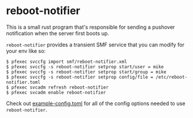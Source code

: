 # reboot-notifier

This is a small rust program that's responsible for sending a pushover
notification when the server first boots up.

`reboot-notifier` provides a transient SMF service that you can modify for your
 env like so:

```
$ pfexec svccfg import smf/reboot-notifier.xml
$ pfexec svccfg -s reboot-notifier setprop start/user = mike
$ pfexec svccfg -s reboot-notifier setprop start/group = mike
$ pfexec svccfg -s reboot-notifier setprop config/file = /etc/reboot-notifier.toml
$ pfexec svcadm refresh reboot-notifier
$ pfexec svcadm enable reboot-notifier
```

Check out [example-config.toml](example-config.toml) for all of the config
options needed to use `reboot-notifier`.

